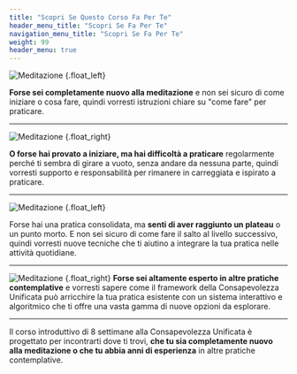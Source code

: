```yaml
---
title: "Scopri Se Questo Corso Fa Per Te"
header_menu_title: "Scopri Se Fa Per Te"
navigation_menu_title: "Scopri Se Fa Per Te"
weight: 99
header_menu: true
---
```

![Meditazione](/images/beginner.png)
{.float_left}

**Forse sei completamente nuovo alla meditazione** e non sei sicuro di come iniziare o cosa fare, quindi vorresti istruzioni chiare su "come fare" per praticare.
***

![Meditazione](/images/give-up.png)
{.float_right}

**O forse hai provato a iniziare, ma hai difficoltà a praticare** regolarmente perché ti sembra di girare a vuoto, senza andare da nessuna parte, quindi vorresti supporto e responsabilità per rimanere in carreggiata e ispirato a praticare.

***
![Meditazione](/images/questioning.png)
{.float_left}

Forse hai una pratica consolidata, ma **senti di aver raggiunto un plateau** o un punto morto. E non sei sicuro di come fare il salto al livello successivo, quindi vorresti nuove tecniche che ti aiutino a integrare la tua pratica nelle attività quotidiane.

***
![Meditazione](/images/tools.png)
{.float_right}
**Forse sei altamente esperto in altre pratiche contemplative** e vorresti sapere come il framework della Consapevolezza Unificata può arricchire la tua pratica esistente con un sistema interattivo e algoritmico che ti offre una vasta gamma di nuove opzioni da esplorare.

***
Il corso introduttivo di 8 settimane alla Consapevolezza Unificata è progettato per incontrarti dove ti trovi, **che tu sia completamente nuovo alla meditazione o che tu abbia anni di esperienza** in altre pratiche contemplative.




